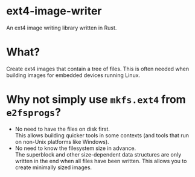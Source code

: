 # ext4-image-writer
An ext4 image writing library written in Rust.

# What?
Create ext4 images that contain a tree of files. This is often needed when building images for embedded devices running Linux.

# Why not simply use `mkfs.ext4` from `e2fsprogs`?
* No need to have the files on disk first.  
  This allows building quicker tools in some contexts (and tools that run on non-Unix platforms like Windows). 
* No need to know the filesystem size in advance.  
  The superblock and other size-dependent data structures are only written in the end when all files have been written. This allows you to create minimally sized images. 
